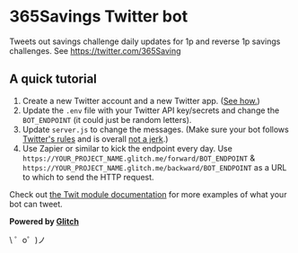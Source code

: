 365Savings Twitter bot 
======================

Tweets out savings challenge daily updates for 1p and reverse 1p savings challenges.
See https://twitter.com/365Saving

## A quick tutorial

1. Create a new Twitter account and a new Twitter app. ([See how.](https://botwiki.org/tutorials/how-to-create-a-twitter-app/))
2. Update the `.env` file with your Twitter API key/secrets and change the `BOT_ENDPOINT` (it could just be random letters).
3. Update `server.js` to change the messages. (Make sure your bot follows [Twitter's rules](https://support.twitter.com/articles/18311-the-twitter-rules) and is overall [not a jerk](https://botwiki.org/articles/essays/).)
4. Use Zapier or similar to kick the endpoint every day. Use `https://YOUR_PROJECT_NAME.glitch.me/forward/BOT_ENDPOINT` & `https://YOUR_PROJECT_NAME.glitch.me/backward/BOT_ENDPOINT` as a URL to which to send the HTTP request.

Check out [the Twit module documentation](https://github.com/ttezel/twit) for more examples of what your bot can tweet.

**Powered by [Glitch](https://glitch.com)**

\ ゜o゜)ノ
